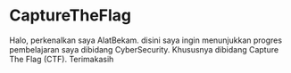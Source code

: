 # CaptureTheFlag
Halo, perkenalkan saya AlatBekam. disini saya ingin menunjukkan progres pembelajaran saya dibidang CyberSecurity. Khususnya dibidang Capture The Flag (CTF). Terimakasih

